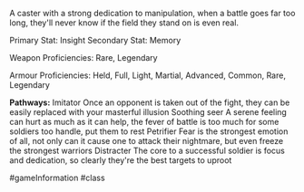 A caster with a strong dedication to manipulation, when a battle goes far too long, they'll never know if the field they stand on is even real.

Primary Stat: Insight
Secondary Stat: Memory

Weapon Proficiencies: Rare, Legendary

Armour Proficiencies: Held, Full, Light, Martial, Advanced, Common, Rare, Legendary

**Pathways:**
Imitator
	Once an opponent is taken out of the fight, they can be easily replaced with your masterful illusion
Soothing seer
	A serene feeling can hurt as much as it can help, the fever of battle is too much for some soldiers too handle, put them to rest
Petrifier
	Fear is the strongest emotion of all, not only can it cause one to attack their nightmare, but even freeze the strongest warriors
Distracter
	 The core to a successful soldier is focus and dedication, so clearly they're the best targets to uproot

#gameInformation #class